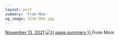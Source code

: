 ```yaml
---
layout: post
summary: 'From Mom'
og_image: 1516-960.jpg
---
```


<p>
  <time>
    <a href="/1516">November 13, 2021</a>
  </time>
  <a href="/1516">
    <img src="{{ site.assets_url }}/1516-480.jpg" srcset="{{ site.assets_url }}/1516-240.jpg 240w, {{ site.assets_url }}/1516-480.jpg 480w, {{ site.assets_url }}/1516-720.jpg 720w, {{ site.assets_url }}/1516-960.jpg 960w" sizes="(min-width: 700px) 50vw, calc(100vw - 2rem)" alt="{{ page.summary }}" />
  </a>
  <span>From Mom</span>
</p>
